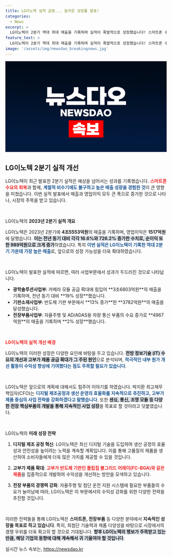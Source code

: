 ```yaml
---
title: LG이노텍 실적 급증... 놀라운 성장률 발표!
categories:
  - News
excerpt: >
  LG이노텍이 2분기 역대 최대 매출을 기록하며 실적이 폭발적으로 성장했습니다! 스마트폰 수요 회복과 고부가 제품 공급 확대가 주효하며, 매출과 순이익 모두 큰 상승폭을 보였습니다. 과연 그 비결은? 클릭해 자세히 알아보세요!
feature_text: >
  LG이노텍이 2분기 역대 최대 매출을 기록하며 실적이 폭발적으로 성장했습니다! 스마트폰 수요 회복과 고부가 제품 공급 확대가 주효하며, 매출과 순이익 모두 큰 상승폭을 보였습니다. 과연 그 비결은? 클릭해 자세히 알아보세요!
image: '/assets/img/newsdao_breakingnews.jpg'
---
```


<p><img src="/assets/img/newsdao_breakingnews.jpg" alt="ranknews 속보" /></p>

<h2 data-ke-size="size26">LG이노텍 2분기 실적 개선</h2>

<p data-ke-size="size16">LG이노텍이 최근 발표한 2분기 실적은 예상을 넘어서는 성과를 기록했습니다. <b><span style="color: #ee2323;">스마트폰 수요의 회복</span></b>과 함께, <b><span style="color: #1a5490;">계절적 비수기에도 불구하고 높은 매출 성장을 경험한 것</span></b>이 큰 영향을 미쳤습니다. 이번 실적 발표에서 매출과 영업이익 모두 큰 폭으로 증가한 것으로 나타나, 시장의 주목을 받고 있습니다. </p>

<p data-ke-size="size16">&nbsp;</p>

<p>LG이노텍의 <strong>2023년 2분기 실적 개요</strong></p>

<p>LG이노텍은 2023년 2분기에 <strong>4조5553억원</strong>의 매출을 기록하며, 영업이익은 <strong>1517억원</strong>에 달했습니다. <b><span style="background-color: #21538527;">이는 전년 동기 대비 각각 16.6%와 726.2% 증가한 수치로, 순이익 또한 989억원으로 크게 증가</span></b>하였습니다. 특히 <b><span style="color: #1a5490;">이번 실적은 LG이노텍이 기록한 역대 2분기 가운데 가장 높은 매출</span></b>로, 앞으로의 성장 가능성을 더욱 확대하였습니다.</p>

<p data-ke-size="size16">&nbsp;</p>

<p>LG이노텍이 발표한 실적에 따르면, 여러 사업부문에서 성과가 두드러진 것으로 나타납니다. </p>

<ul>
  <li><b>광학솔루션사업부</b>: 카메라 모듈 공급 확대에 힘입어 **3조6803억원**의 매출을 기록하며, 전년 동기 대비 **19% 성장**했습니다.</li>
  <li><b>기판소재사업부</b>: 반도체 기판 부문에서 **13% 증가**한 **3782억원**의 매출을 달성했습니다.</li>
  <li><b>전장부품사업부</b>: 자율주행 및 AD/ADAS용 차량 통신 부품의 수요 증가로 **4967억원**의 매출을 기록하며 **2% 성장**했습니다.</li>
</ul>

<p data-ke-size="size16">&nbsp;</p>

<p><b><span style="color: #ee2323;">LG이노텍의 실적 개선 배경</span></b></p>

<p>LG이노텍의 이러한 성장은 다양한 요인에 바탕을 두고 있습니다. <b><span style="background-color: #21538527;">전방 정보기술 (IT) 수요의 개선과 고부가 제품 공급 확대가 그 주된 원인</span></b>으로 분석되며, <b><span style="color: #1a5490;">적극적인 내부 원가 개선 활동이 수익성 향상에 기여했다는 점도 주목할 필요가 있습니다</span></b>.</p>

<p data-ke-size="size16">&nbsp;</p>

<p>LG이노텍은 앞으로의 계획에 대해서도 힘주어 이야기를 하였습니다. 박지환 최고재무책임자(CFO)는 <b><span style="color: #1a5490;">디지털 제조공정과 생산 운영의 효율화를 지속적으로 추진하고, 고부가 제품 중심의 사업 전략을 강화하겠다고 말했습니다</span></b>. 또한 <b><span style="background-color: #21538527;">센싱, 통신, 조명 모듈 등 다양한 전장 핵심부품의 개발을 통해 지속적인 사업 성장</span></b>을 목표로 할 것이라고 덧붙였습니다.</p>

<p data-ke-size="size16">&nbsp;</p>

<p>LG이노텍의 <strong>미래 성장 전략</strong></p>

<ol>
<li><p><strong>디지털 제조 공정 혁신</strong>: LG이노텍은 최신 디지털 기술을 도입하여 생산 공정의 효율성과 안전성을 높이려는 노력을 계속할 계획입니다. 이를 통해 고품질의 제품을 생산하여 소비자들에게 더욱 많은 가치를 제공할 수 있을 것입니다.</p></li>
<li><p><strong>고부가 제품 확대</strong>: <b><span style="color: #ee2323;">고부가 반도체 기판인 플립칩 볼그리드 어레이(FC-BGA)와 같은 제품</span></b>을 집중적으로 개발하여 수익성을 개선하는 방안을 모색하고 있습니다.</p></li>
<li><p><strong>전장 부품의 경쟁력 강화</strong>: 자율주행 및 첨단 운전 지원 시스템에 필요한 부품들의 수요가 늘어남에 따라, LG이노텍은 이 부문에서의 수익성 강화를 위한 다양한 전략을 추진할 것입니다.</p></li>
</ol>

<p data-ke-size="size16">&nbsp;</p>

<p>이러한 전략들을 통해 LG이노텍은 <strong>스마트폰, 전장부품</strong> 등 다양한 분야에서 <strong>지속적인 성장을 목표로 하고 있습니다</strong>. 특히, 최첨단 기술력과 제품 다양성을 바탕으로 시장에서의 경쟁 우위를 더욱 확고히 할 것으로 기대됩니다. <b><span style="background-color: #21538527;">향후 LG이노텍의 행보가 주목받고 있는 만큼, 해당 기업의 동향에 대해 계속해서 귀 기울여야 할 것입니다</span></b>.</p>
실시간 뉴스 속보는, <a href="https://newsdao.kr" rel="dofollow">https://newsdao.kr</a>


